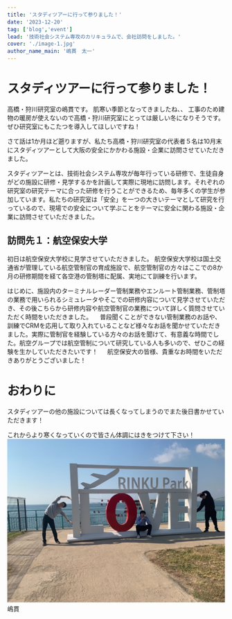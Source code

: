 ```yaml
---
title: 'スタディツアーに行って参りました！'
date: '2023-12-20'
tag: ['blog','event']
lead: '技術社会システム専攻のカリキュラムで、会社訪問をしました。'
cover: './image-1.jpg'
author_name_main: '嶋貫　太一'
---
```


# スタディツアーに行って参りました！
高橋・狩川研究室の嶋貫です。
肌寒い季節となってきましたね、、
工事のため建物の暖房が使えないので高橋・狩川研究室にとっては厳しい冬になりそうです。ぜひ研究室にもこたつを導入してほしいですね！

さて話は1か月ほど遡りますが、私たち高橋・狩川研究室の代表者５名は10月末にスタディツアーとして大阪の安全にかかわる施設・企業に訪問させていただきました。

スタディツアーとは、技術社会システム専攻が毎年行っている研修で、生徒自身がどの施設に研修・見学するかを計画して実際に現地に訪問します。それぞれの研究室の研究テーマに合った研修を行うことができるため、毎年多くの学生が参加しています。私たちの研究室は「安全」を一つの大きいテーマとして研究を行っているので、現場での安全について学ぶことをテーマに安全に関わる施設・企業に訪問させていただきました。

## 訪問先１：航空保安大学
初日は航空保安大学校に見学させていただきました。
航空保安大学校は国土交通省が管理している航空管制官の育成施設で、航空管制官の方々はここでの8か月の研修期間を経て各空港の管制塔に配属、実地にて訓練を行います。

はじめに、施設内のターミナルレーダー管制業務やエンルート管制業務、管制塔の業務で用いられるシミュレータやそこでの研修内容について見学させていただき、その後こちらから研修内容や航空管制官の業務について詳しく質問させていただく時間をいただきました。
　普段聞くことができない管制業務のお話や、訓練でCRMを応用して取り入れていることなど様々なお話を聞かせていただきました。実際に管制官を経験している方々のお話を聞けて、有意義な時間でした。航空グループでは航空管制について研究している人も多いので、ぜひこの経験を生かしていただきたいです！
　
航空保安大の皆様、貴重なお時間をいただきありがとうございました！

# おわりに
スタディツアーの他の施設については長くなってしまうのでまた後日書かせていただきます！

これからより寒くなっていくので皆さん体調にはきをつけて下さい！
![大阪旅行の写真](./image-1.jpg)
嶋貫
